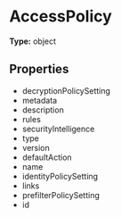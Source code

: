 # AccessPolicy


**Type:** object

## Properties
* decryptionPolicySetting
* metadata
* description
* rules
* securityIntelligence
* type
* version
* defaultAction
* name
* identityPolicySetting
* links
* prefilterPolicySetting
* id
